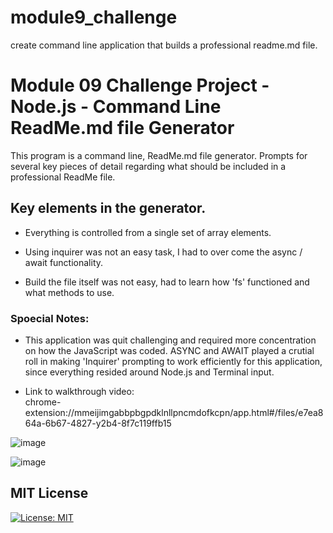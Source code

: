 # module9_challenge
create command line application that builds a professional readme.md file.

# Module 09 Challenge Project - Node.js - Command Line ReadMe.md file Generator
This program is a command line, ReadMe.md file generator. Prompts for several key pieces
of detail regarding what should be included in a professional ReadMe file.


## Key elements in the generator.
* Everything is controlled from a single set of array elements. 

* Using inquirer was not an easy task, I had to over come the async / await functionality. 

* Build the file itself was not easy, had to learn how 'fs' functioned and what methods to use.


### Spoecial Notes:
* This application was quit challenging and required more concentration on how the JavaScript was
  coded. ASYNC and AWAIT played a crutial roll in making 'Inquirer' prompting to work efficiently
  for this application, since everything resided around Node.js and Terminal input.
  
* Link to walkthrough video:  
     chrome-extension://mmeijimgabbpbgpdklnllpncmdofkcpn/app.html#/files/e7ea864a-6b67-4827-y2b4-8f7c119ffb15

![image](https://user-images.githubusercontent.com/108200823/191761666-0eeac74b-4f6e-4394-878f-da2f21b7f677.png)


![image](https://user-images.githubusercontent.com/108200823/191761769-a11d0e47-5192-4feb-93be-b6c7641224b8.png)



## MIT License
[![License: MIT](https://img.shields.io/badge/License-MIT-yellow.svg)](https://opensource.org/licenses/MIT)
